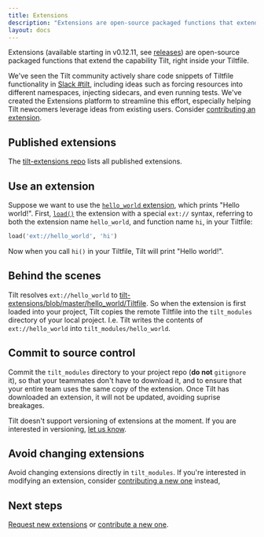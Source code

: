 ```yaml
---
title: Extensions
description: "Extensions are open-source packaged functions that extend the capability Tilt, right inside your Tiltfile."
layout: docs
---
```


Extensions (available starting in v0.12.11, see [releases](https://github.com/tilt-dev/tilt/releases)) are open-source packaged functions that extend the capability Tilt, right inside your Tiltfile.

We've seen the Tilt community actively share code snippets of Tiltfile functionality in [Slack #tilt](https://kubernetes.slack.com/messages/CESBL84MV/), including ideas such as forcing resources into different namespaces, injecting sidecars, and even running tests. We've created the Extensions platform to streamline this effort, especially helping Tilt newcomers leverage ideas from existing users. Consider [contributing an extension](contribute_extension.html).

## Published extensions
The [tilt-extensions repo](https://github.com/tilt-dev/tilt-extensions) lists all published extensions.

## Use an extension
Suppose we want to use the [`hello_world` extension](https://github.com/tilt-dev/tilt-extensions/tree/master/hello_world), which prints "Hello world!". First, [`load()`](api.html#api.load) the extension with a special `ext://` syntax, referring to both the extension name `hello_world`, and function name `hi`,  in your Tiltfile:

```python
load('ext://hello_world', 'hi')
```

Now when you call `hi()` in your Tiltfile, Tilt will print "Hello world!".

## Behind the scenes
Tilt resolves `ext://hello_world` to [tilt-extensions/blob/master/hello_world/Tiltfile](https://github.com/tilt-dev/tilt-extensions/blob/master/hello_world/Tiltfile). So when the extension is first loaded into your project, Tilt copies the remote Tiltfile into the `tilt_modules` directory of your local project. I.e. Tilt writes the contents of `ext://hello_world` into `tilt_modules/hello_world`.

## Commit to source control
Commit the `tilt_modules` directory to your project repo (**do not** `gitignore` it), so that your teammates don't have to download it, and to ensure that your entire team uses the same copy of the extension. Once Tilt has downloaded an extension, it will not be updated, avoiding suprise breakages.

Tilt doesn't support versioning of extensions at the moment. If you are interested in versioning, [let us know](https://github.com/tilt-dev/tilt/issues/3426).

## Avoid changing extensions
Avoid changing extensions directly in `tilt_modules`. If you're interested in modifying an extension, consider [contributing a new one](contribute_extension.html) instead,


## Next steps
[Request new extensions](https://github.com/tilt-dev/tilt/issues) or [contribute a new one](contribute_extension.html).
